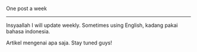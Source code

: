 One post a week

---

Insyaallah I will update weekly. Sometimes using English, kadang pakai bahasa indonesia.

Artikel mengenai apa saja.
Stay tuned guys!